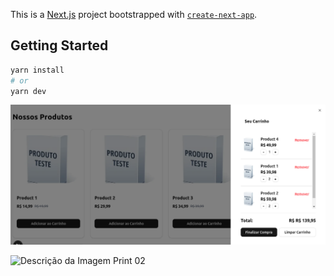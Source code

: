 This is a [Next.js](https://nextjs.org) project bootstrapped with [`create-next-app`](https://nextjs.org/docs/app/api-reference/cli/create-next-app).



## Getting Started

```bash
yarn install
# or
yarn dev
```

![Descrição da Imagem Print 01](/public/print01.png)

![Descrição da Imagem Print 02](/public/print02.png)
